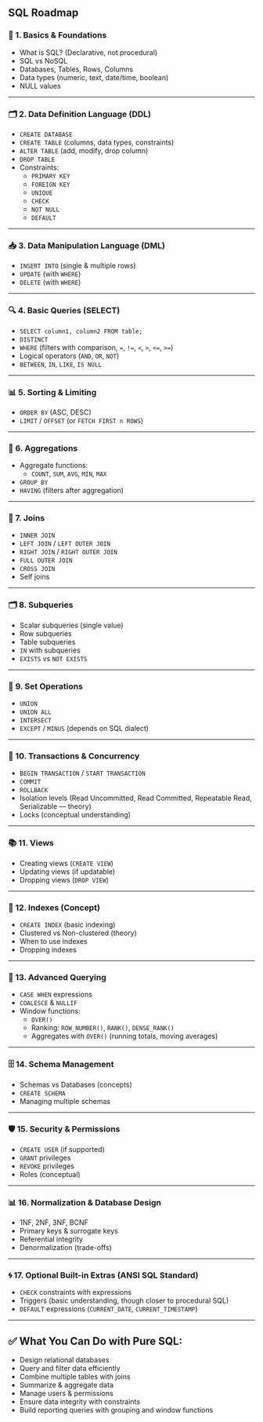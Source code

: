 ## SQL Roadmap

### 🔰 1. **Basics & Foundations**

- What is SQL? (Declarative, not procedural)
- SQL vs NoSQL
- Databases, Tables, Rows, Columns
- Data types (numeric, text, date/time, boolean)
- NULL values

---

### 🗂️ 2. **Data Definition Language (DDL)**

- `CREATE DATABASE`
- `CREATE TABLE` (columns, data types, constraints)
- `ALTER TABLE` (add, modify, drop column)
- `DROP TABLE`
- Constraints:
    - `PRIMARY KEY`
    - `FOREIGN KEY`
    - `UNIQUE`
    - `CHECK`
    - `NOT NULL`
    - `DEFAULT`

---

### 📥 3. **Data Manipulation Language (DML)**

- `INSERT INTO` (single & multiple rows)
- `UPDATE` (with `WHERE`)
- `DELETE` (with `WHERE`)

---

### 🔍 4. **Basic Queries (SELECT)**

- `SELECT column1, column2 FROM table;`
- `DISTINCT`
- `WHERE` (filters with comparison, `=`, `!=`, `<`, `>`, `<=`, `>=`)
- Logical operators (`AND`, `OR`, `NOT`)
- `BETWEEN`, `IN`, `LIKE`, `IS NULL`

---

### 📊 5. **Sorting & Limiting**

- `ORDER BY` (ASC, DESC)
- `LIMIT` / `OFFSET` (or `FETCH FIRST n ROWS`)

---

### 🧮 6. **Aggregations**

- Aggregate functions:
    - `COUNT`, `SUM`, `AVG`, `MIN`, `MAX`
- `GROUP BY`
- `HAVING` (filters after aggregation)

---

### 🔗 7. **Joins**

- `INNER JOIN`
- `LEFT JOIN` / `LEFT OUTER JOIN`
- `RIGHT JOIN` / `RIGHT OUTER JOIN`
- `FULL OUTER JOIN`
- `CROSS JOIN`
- Self joins

---

### 🗂️ 8. **Subqueries**

- Scalar subqueries (single value)
- Row subqueries
- Table subqueries
- `IN` with subqueries
- `EXISTS` vs `NOT EXISTS`

---

### 📝 9. **Set Operations**

- `UNION`
- `UNION ALL`
- `INTERSECT`
- `EXCEPT` / `MINUS` (depends on SQL dialect)

---

### 🔐 10. **Transactions & Concurrency**

- `BEGIN TRANSACTION` / `START TRANSACTION`
- `COMMIT`
- `ROLLBACK`
- Isolation levels (Read Uncommitted, Read Committed, Repeatable Read, Serializable — theory)
- Locks (conceptual understanding)

---

### 📚 11. **Views**

- Creating views (`CREATE VIEW`)
- Updating views (if updatable)
- Dropping views (`DROP VIEW`)

---

### 🧩 12. **Indexes (Concept)**

- `CREATE INDEX` (basic indexing)
- Clustered vs Non-clustered (theory)
- When to use indexes
- Dropping indexes

---

### 🧠 13. **Advanced Querying**

- `CASE WHEN` expressions
- `COALESCE` & `NULLIF`
- Window functions:
    - `OVER()`
    - Ranking: `ROW_NUMBER()`, `RANK()`, `DENSE_RANK()`
    - Aggregates with `OVER()` (running totals, moving averages)

---

### 🗄️ 14. **Schema Management**

- Schemas vs Databases (concepts)
- `CREATE SCHEMA`
- Managing multiple schemas

---

### 🛡️ 15. **Security & Permissions**

- `CREATE USER` (if supported)
- `GRANT` privileges
- `REVOKE` privileges
- Roles (conceptual)

---

### 📊 16. **Normalization & Database Design**

- 1NF, 2NF, 3NF, BCNF
- Primary keys & surrogate keys
- Referential integrity
- Denormalization (trade-offs)

---

### 🌀 17. **Optional Built-in Extras (ANSI SQL Standard)**

- `CHECK` constraints with expressions
- Triggers (basic understanding, though closer to procedural SQL)
- `DEFAULT` expressions (`CURRENT_DATE`, `CURRENT_TIMESTAMP`)

---

## ✅ What You Can Do with Pure SQL:

- Design relational databases
- Query and filter data efficiently
- Combine multiple tables with joins
- Summarize & aggregate data
- Manage users & permissions
- Ensure data integrity with constraints
- Build reporting queries with grouping and window functions

  